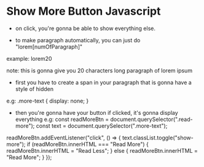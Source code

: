 # Show More Button Javascript

- on click, you're gonna be able to show everything
  else.

- to make paragraph automatically,
  you can just do "lorem[numOfParagraph]"

example:
lorem20

note:
this is gonna give you 20 characters
long paragraph of lorem ipsum

- first you have to create a span
  in your paragraph that is gonna have
  a style of hidden

e.g:
.more-text {
display: none;
}

- then you're gonna have your button
  if clicked, it's gonna display everything
  e.g:
  const readMoreBtn = document.querySelector(".read-more");
  const text = document.querySelector(".more-text");

readMoreBtn.addEventListener("click", () => {
text.classList.toggle("show-more");
if (readMoreBtn.innerHTML === "Read More") {
readMoreBtn.innerHTML = "Read Less";
} else {
readMoreBtn.innerHTML = "Read More";
}
});
